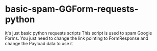 # basic-spam-GGForm-requests-python
it's just basic python requests scripts
This script is used to spam Google Forms. You just need to change the link pointing to FormResponse and change the Payload data to use it
